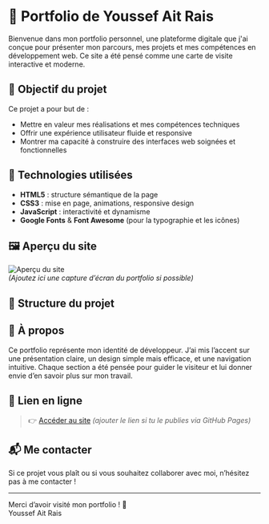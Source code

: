 # 🌟 Portfolio de Youssef Ait Rais

Bienvenue dans mon portfolio personnel, une plateforme digitale que j'ai conçue pour présenter mon parcours, mes projets et mes compétences en développement web. Ce site a été pensé comme une carte de visite interactive et moderne.

## 🎯 Objectif du projet

Ce projet a pour but de :

- Mettre en valeur mes réalisations et mes compétences techniques
- Offrir une expérience utilisateur fluide et responsive
- Montrer ma capacité à construire des interfaces web soignées et fonctionnelles

## 🧰 Technologies utilisées

- **HTML5** : structure sémantique de la page
- **CSS3** : mise en page, animations, responsive design
- **JavaScript** : interactivité et dynamisme
- **Google Fonts** & **Font Awesome** (pour la typographie et les icônes)

## 🖼️ Aperçu du site

![Aperçu du site](./img/screenshot.png)  
*(Ajoutez ici une capture d’écran du portfolio si possible)*

## 📁 Structure du projet


## 🧠 À propos

Ce portfolio représente mon identité de développeur. J’ai mis l’accent sur une présentation claire, un design simple mais efficace, et une navigation intuitive. Chaque section a été pensée pour guider le visiteur et lui donner envie d’en savoir plus sur mon travail.

## 🔗 Lien en ligne

> 👉 [Accéder au site](https://youssefaitrais.github.io/PortfolioYoussef) *(ajouter le lien si tu le publies via GitHub Pages)*

## 📬 Me contacter

Si ce projet vous plaît ou si vous souhaitez collaborer avec moi, n’hésitez pas à me contacter !

---

Merci d’avoir visité mon portfolio ! 🙌  
Youssef Ait Rais
